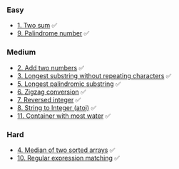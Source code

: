 
### Easy
* [1. Two sum](/easy/1_two_sum/requirements.md) ✅
* [9. Palindrome number](/easy/9_palindrome_number/requirements.md) ✅ 


### Medium
* [2. Add two numbers](/medium/2_add_two_numbers/requirements.md) ✅
* [3. Longest substring without repeating characters](/medium/3_longest_substring_without_repeating/requirements.md) ✅
* [5. Longest palindromic substring](/medium/5_longest_palindromic_substring/requirements.md) ✅
* [6. Zigzag conversion](/medium/6_zigzag_conversion/requirements.md) ✅
* [7. Reversed integer](/medium/7_reverse_integer/requirements.md) ✅
* [8. String to Integer (atoi)](/medium/8_string_to_integer_atoi/requirements.md) ✅
* [11. Container with most water](/medium/11_container_with_most_water/requirements.md) ✅


### Hard
* [4. Median of two sorted arrays](/hard/4_median_of_two_sorted_arrays/requirements.md) ✅
* [10. Regular expression matching](/hard/10_regular_expression_matching/requirements.md) ✅
